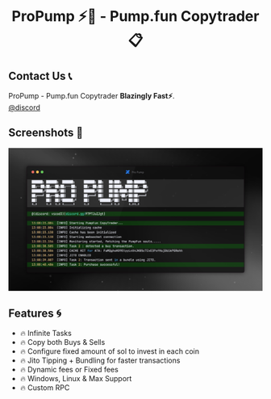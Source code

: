 <h1  align="center">ProPump ⚡💊 - Pump.fun Copytrader📋</h1>
<p></p>

## Contact Us 📞
ProPump - Pump.fun Copytrader <b>Blazingly Fast⚡</b>. <br/>
[@discord](https://discord.gg/F7PTJuZJgt)

## Screenshots 💯
![image](https://github.com/propumptools/pumpfun-copytrader-sniper/blob/main/screenshot.png)

## Features 🌀
- 🔥 Infinite Tasks
- 🔥 Copy both Buys & Sells
- 🔥 Configure fixed amount of sol to invest in each coin
- 🔥 Jito Tipping + Bundling for faster transactions
- 🔥 Dynamic fees or Fixed fees
- 🔥 Windows, Linux & Max Support
- 🔥 Custom RPC

